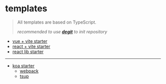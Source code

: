 # templates

> All templates are based on TypeScript.
>
> _recommended to use **[degit](https://github.com/Rich-Harris/degit)** to init repository_

- [vue + vite starter](https://github.com/Lmmmmmm-bb/vite-vue-starter)
- [react + vite starter](https://github.com/Lmmmmmm-bb/vite-react-starter)
- [react lib starter](https://github.com/Lmmmmmm-bb/react-lib-starter)

---

- [koa starter](https://github.com/Lmmmmmm-bb/koa-ts-webpack)
  - [webpack](https://github.com/Lmmmmmm-bb/koa-ts-webpack/tree/main)
  - [tsup](https://github.com/Lmmmmmm-bb/koa-ts-webpack/tree/refactor/bundler)
